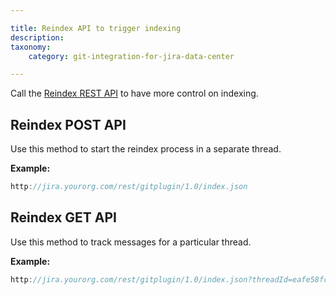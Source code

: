 ```yaml
---

title: Reindex API to trigger indexing
description:
taxonomy:
    category: git-integration-for-jira-data-center

---
```


<!-- getting started for git admins -->

Call the [Reindex REST API](/git-integration-for-jira-data-center/reindex-api-gij-self-managed/) to have more control on indexing.

## Reindex POST API

Use this method to start the reindex process in a separate thread.

**Example:**

```java
http://jira.yourorg.com/rest/gitplugin/1.0/index.json
```

## Reindex GET API

Use this method to track messages for a particular thread.

**Example:**

```java
http://jira.yourorg.com/rest/gitplugin/1.0/index.json?threadId=eafe58fc-d8de-42ff-8815-6fe5860b38d2
```

